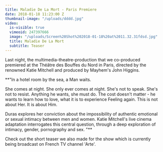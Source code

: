 ```yaml
---
title: Maladie De La Mort - Paris Premiere
date: 2018-01-18 11:23:00 Z
thumbnail-image: "/uploads/dddd.jpg"
video:
  is-visible: true
  vimeoid: 247397666
  image: "/uploads/Screen%20Shot%202018-01-18%20at%2011.32.31fdsd.jpg"
  title: Maladie De La Mort
  subtitle: Teaser
---
```


Last night, the multimedia-theatre-production that we co-produced premiered at the Théâtre des Bouffes du Nord in Paris, directed by the renowned Katie Mitchell and produced by Mayhem's John Higgins.

**"In a hotel room by the sea, a Man waits.

She comes at night. She only ever comes at night. She's not to speak. She's not to resist. Anything he wants, she must do. The cost doesn't matter - he wants to learn how to love, what it is to experience Feeling again. This is not about Her. It is about Him.

Duras explores her conviction about the impossibility of authentic emotional or sexual intimacy between men and women. Katie Mitchell's live cinema adaptation interrogates this central question, through a deep exploration of intimacy, gender, pornography and sex.
"**

Check out the short teaser we also made for the show which is currently being broadcast on French TV channel 'Arte'.
